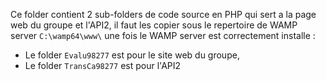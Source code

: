 Ce folder contient 2 sub-folders de code source en PHP qui sert a la page web du groupe et l'API2, il faut les copier sous le repertoire de WAMP server `C:\wamp64\www\` une fois le WAMP server est correctement installe :
- Le folder `Evalu98277` est pour le site web du groupe, 
- Le folder `TransCa98277` est pour l'API2
